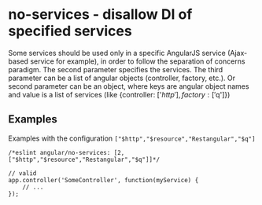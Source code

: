 # no-services - disallow DI of specified services

Some services should be used only in a specific AngularJS service (Ajax-based service for example), in order to follow the separation of concerns paradigm.
The second parameter specifies the services.
The third parameter can be a list of angular objects (controller, factory, etc.).
Or second parameter can be an object, where keys are angular object names and value is a list of services (like {controller: ['$http'], factory: ['$q']})

## Examples

Examples with the configuration `["$http","$resource","Restangular","$q"]`

    /*eslint angular/no-services: [2,["$http","$resource","Restangular","$q"]]*/

    // valid
    app.controller('SomeController', function(myService) {
        // ...
    });
